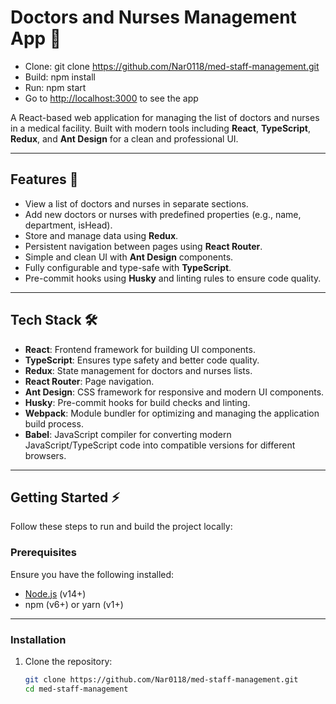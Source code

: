 # Doctors and Nurses Management App 🏥

- Clone: git clone https://github.com/Nar0118/med-staff-management.git
- Build: npm install
- Run: npm start
- Go to <http://localhost:3000> to see the app

A React-based web application for managing the list of doctors and nurses in a medical facility. Built with modern tools including **React**, **TypeScript**, **Redux**, and **Ant Design** for a clean and professional UI.

---

## **Features 🚀**

- View a list of doctors and nurses in separate sections.
- Add new doctors or nurses with predefined properties (e.g., name, department, isHead).
- Store and manage data using **Redux**.
- Persistent navigation between pages using **React Router**.
- Simple and clean UI with **Ant Design** components.
- Fully configurable and type-safe with **TypeScript**.
- Pre-commit hooks using **Husky** and linting rules to ensure code quality.

---

## **Tech Stack 🛠️**

- **React**: Frontend framework for building UI components.
- **TypeScript**: Ensures type safety and better code quality.
- **Redux**: State management for doctors and nurses lists.
- **React Router**: Page navigation.
- **Ant Design**: CSS framework for responsive and modern UI components.
- **Husky**: Pre-commit hooks for build checks and linting.
- **Webpack**: Module bundler for optimizing and managing the application build process.
- **Babel**: JavaScript compiler for converting modern JavaScript/TypeScript code into compatible versions for different browsers.

---

## **Getting Started ⚡**

Follow these steps to run and build the project locally:

### **Prerequisites**

Ensure you have the following installed:

- [Node.js](https://nodejs.org/) (v14+)
- npm (v6+) or yarn (v1+)

---

### **Installation**

1. Clone the repository:
   ```bash
   git clone https://github.com/Nar0118/med-staff-management.git
   cd med-staff-management
   ```
